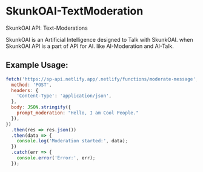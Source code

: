 # SkunkOAI-TextModeration
SkunkOAI API: Text-Moderations

SkunkOAI is an Artificial Intelligence designed to Talk with SkunkOAI. when SkunkOAI API is a part of API for AI. like AI-Moderation and AI-Talk.

## Example Usage:

```js
fetch('https://sp-api.netlify.app/.netlify/functions/moderate-message', {
  method: 'POST',
  headers: {
    'Content-Type': 'application/json',
  },
  body: JSON.stringify({
    prompt_moderation: "Hello, I am Cool People."
  }),
})
  .then(res => res.json())
  .then(data => {
    console.log('Moderation started:', data);
  })
  .catch(err => {
    console.error('Error:', err);
  });
```
